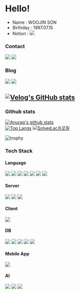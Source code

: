 # Hello!

- Name : WOOJIN SON
- Birthday : 1997.07.15  
- Notion : 
<a href="https://honorable-alto-0cf.notion.site/Son-Woojin-74fb7fd1c3604c01ab214c296aaccd42" target="_blank"><img src="https://img.shields.io/badge/notion-000000?style=flat-square&logo=notino&logoColor=white"/></a>

### Contact

<a href="mailto:wujins58@gmail.com" target="_blank"><img src="https://img.shields.io/badge/gmail-FFCD00?style=flat-square&logo=gmail&logoColor=white"/></a>
<a href="mailto:sierra_wj@kakao.com" target="_blank"><img src="https://img.shields.io/badge/kakao-EA4335?style=flat-square&logo=kakao&logoColor=white"/></a>

### Blog

<a href="https://www.instagram.com/s.wj97/" target="_blank"><img src="https://img.shields.io/badge/instagram-E4405F?style=flat-square&logo=instagram&logoColor=white"/></a>
<a href="https://velog.io/@sierra9707" target="_blank"><img src="https://img.shields.io/badge/velog-20C997?style=flat-square&logo=velog&logoColor=white"/></a>

[![Velog's GitHub stats](https://velog-readme-stats.vercel.app/api?name=sierra9707&slug=20220106-대학-생활-회고록)](https://velog.io/@sierra9707/20220106-%EB%8C%80%ED%95%99-%EC%83%9D%ED%99%9C-%ED%9A%8C%EA%B3%A0%EB%A1%9D)
----

### Github stats

[![Anurag's github stats](https://github-readme-stats.vercel.app/api?username=SierraSon97&show_icons=true&theme=radical)](https://github.com/anuraghazra/github-readme-stats)  
[![Top Langs](https://github-readme-stats.vercel.app/api/top-langs/?username=SierraSon97)](https://github.com/anuraghazra/github-readme-stats)
[![Solved.ac프로필](http://mazassumnida.wtf/api/v2/generate_badge?boj=sierra_9707)](https://solved.ac/sierra_9707)

![trophy](https://github-profile-trophy.vercel.app/?username=SierraSon97)

### Tech Stack
#### Language
<div>
  <img src="https://img.shields.io/badge/C++-00599C?style=flat&logo=#512BD4&logoColor=white"/>
  <img src="https://img.shields.io/badge/Java-007396?style=flat&logo=#512BD4&logoColor=white"/>
  <img src="https://img.shields.io/badge/Kotlin-7F52FF?style=flat&logo=#512BD4&logoColor=white"/>
  <img src="https://img.shields.io/badge/Python-3776AB?style=flat&logo=#512BD4&logoColor=white"/>
  <img src="https://img.shields.io/badge/Javascript-F7DF1E?style=flat&logo=#512BD4&logoColor=white"/>
  <img src="https://img.shields.io/badge/TypeScript-3178C6?style=flat&logo=#512BD4&logoColor=white"/>
  <img src="https://img.shields.io/badge/C Sharp-239120?style=flat&logo=#512BD4&logoColor=white"/>
</div>

#### Server
<div>
  <img src="https://img.shields.io/badge/Spring-6DB33F?style=flat-square&logo=Spring&logoColor=white"/>
  <img src="https://img.shields.io/badge/Spring Boot-6DB33F?style=flat-square&logo=Spring Boot&logoColor=white"/>
  <img src="https://img.shields.io/badge/Node.js-339933?style=flat&logo=#512BD4&logoColor=white"/>
</div>

#### Client
<div>
  <img src="https://img.shields.io/badge/React-61DAFB?style=flat&logo=#512BD4&logoColor=white"/>
</div>

#### DB
<div>
  <img src="https://img.shields.io/badge/Oracle-F80000?style=flat&logo=#512BD4&logoColor=white"/>
  <img src="https://img.shields.io/badge/MySQL-4479A1?style=flat&logo=#512BD4&logoColor=white"/>
  <img src="https://img.shields.io/badge/MariaDB-003545?style=flat&logo=#512BD4&logoColor=white"/>
  <img src="https://img.shields.io/badge/MongoDB-47A248?style=flat&logo=#512BD4&logoColor=white"/>
  <img src="https://img.shields.io/badge/Firebase-FFCA28?style=flat&logo=#512BD4&logoColor=white"/>
</div>

#### Mobile App
<div>
  <img src="https://img.shields.io/badge/Android-3DDC84?style=flat&logo=#512BD4&logoColor=white"/>
</div>

#### AI
<div>
  <img src="https://img.shields.io/badge/Tensorflow-FF6F00?style=flat&logo=#512BD4&logoColor=white"/>
  <img src="https://img.shields.io/badge/OpenCV-5C3EE8?style=flat&logo=#512BD4&logoColor=white"/>
  <img src="https://img.shields.io/badge/YOLO-00FFFF?style=flat&logo=#512BD4&logoColor=white"/>
</div>
